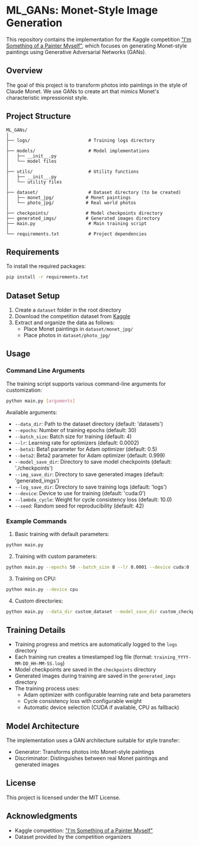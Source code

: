 # ML_GANs: Monet-Style Image Generation

This repository contains the implementation for the Kaggle competition ["I'm Something of a Painter Myself"](https://www.kaggle.com/c/gan-getting-started), which focuses on generating Monet-style paintings using Generative Adversarial Networks (GANs).

## Overview
The goal of this project is to transform photos into paintings in the style of Claude Monet. We use GANs to create art that mimics Monet's characteristic impressionist style.

## Project Structure
```
ML_GANs/
│
├── logs/                      # Training logs directory
│
├── models/                    # Model implementations
│   ├── __init__.py
│   └── model files
│
├── utils/                     # Utility functions
│   ├── __init__.py
│   └── utility files
│
├── dataset/                   # Dataset directory (to be created)
│   ├── monet_jpg/            # Monet paintings
│   └── photo_jpg/            # Real world photos
│
├── checkpoints/              # Model checkpoints directory
├── generated_imgs/           # Generated images directory
├── main.py                    # Main training script
│
└── requirements.txt           # Project dependencies
```

## Requirements
To install the required packages:
```bash
pip install -r requirements.txt
```

## Dataset Setup
1. Create a `dataset` folder in the root directory
2. Download the competition dataset from [Kaggle](https://www.kaggle.com/c/gan-getting-started/data)
3. Extract and organize the data as follows:
   - Place Monet paintings in `dataset/monet_jpg/`
   - Place photos in `dataset/photo_jpg/`

## Usage

### Command Line Arguments
The training script supports various command-line arguments for customization:

```bash
python main.py [arguments]
```

Available arguments:
- `--data_dir`: Path to the dataset directory (default: 'datasets')
- `--epochs`: Number of training epochs (default: 30)
- `--batch_size`: Batch size for training (default: 4)
- `--lr`: Learning rate for optimizers (default: 0.0002)
- `--beta1`: Beta1 parameter for Adam optimizer (default: 0.5)
- `--beta2`: Beta2 parameter for Adam optimizer (default: 0.999)
- `--model_save_dir`: Directory to save model checkpoints (default: './checkpoints')
- `--img_save_dir`: Directory to save generated images (default: 'generated_imgs')
- `--log_save_dir`: Directory to save training logs (default: 'logs')
- `--device`: Device to use for training (default: 'cuda:0')
- `--lambda_cycle`: Weight for cycle consistency loss (default: 10.0)
- `--seed`: Random seed for reproducibility (default: 42)

### Example Commands

1. Basic training with default parameters:
```bash
python main.py
```

2. Training with custom parameters:
```bash
python main.py --epochs 50 --batch_size 8 --lr 0.0001 --device cuda:0
```

3. Training on CPU:
```bash
python main.py --device cpu
```

4. Custom directories:
```bash
python main.py --data_dir custom_dataset --model_save_dir custom_checkpoints --img_save_dir custom_images
```

## Training Details
- Training progress and metrics are automatically logged to the `logs` directory
- Each training run creates a timestamped log file (format: `training_YYYY-MM-DD_HH-MM-SS.log`)
- Model checkpoints are saved in the `checkpoints` directory
- Generated images during training are saved in the `generated_imgs` directory
- The training process uses:
  - Adam optimizer with configurable learning rate and beta parameters
  - Cycle consistency loss with configurable weight
  - Automatic device selection (CUDA if available, CPU as fallback)

## Model Architecture
The implementation uses a GAN architecture suitable for style transfer:
- Generator: Transforms photos into Monet-style paintings
- Discriminator: Distinguishes between real Monet paintings and generated images

## License
This project is licensed under the MIT License.

## Acknowledgments
- Kaggle competition: ["I'm Something of a Painter Myself"](https://www.kaggle.com/c/gan-getting-started)
- Dataset provided by the competition organizers
